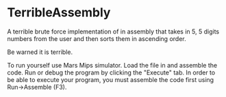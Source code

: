 ﻿# TerribleAssembly
 
 
A terrible brute force implementation of in assembly that takes in 5, 5 digits numbers
from the user and then sorts them in ascending order.

Be warned it is terrible. 

To run yourself use Mars Mips simulator. Load the file in and assemble the code.
Run or debug the program by clicking the "Execute" tab. 
In order to be able to execute your program, you must assemble the code first using Run->Assemble (F3). 
